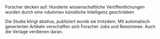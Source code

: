 
Forscher decken auf: Hunderte wissenschaftliche Veröffentlichungen wurden durch eine «dumme» künstliche Intelligenz geschrieben

Die Studie klingt abstrus, publiziert wurde sie trotzdem. Mit automatisch generierten Artikeln verschaffen sich Forscher Jobs und Renommee. Auch die Verlage verdienen daran.

